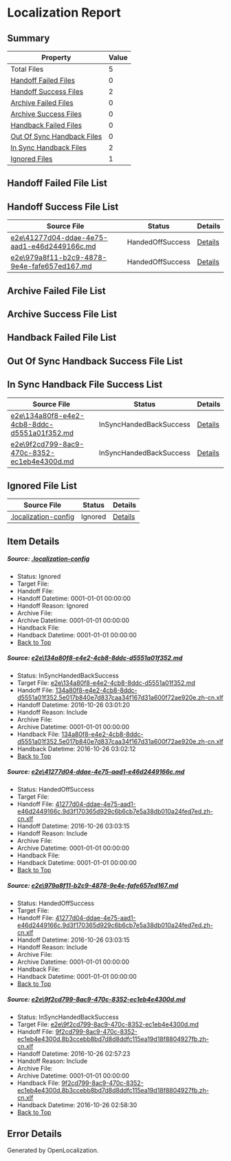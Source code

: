 # <a name='report-top'></a> Localization Report

## Summary
 Property | Value 
 -------- | ----- 
 Total Files | 5
[ Handoff Failed Files ](#handoff-failed-list)| 0
[ Handoff Success Files ](#handoff-success-list)| 2
[ Archive Failed Files ](#archive-failed-list)| 0
[ Archive Success Files ](#archive-success-list)| 0
[ Handback Failed Files ](#handback-failed-list)| 0
[ Out Of Sync Handback Files ](#outofsync-handback-success-list)| 0
[ In Sync Handback Files ](#insync-handback-success-list)| 2
[ Ignored Files ](#ignored-list)| 1

## <a name='handoff-failed-list'></a> Handoff Failed File List

## <a name='handoff-success-list'></a> Handoff Success File List
 Source File | Status | Details 
 ----------- | ------ | ------- 
 [e2e\41277d04-ddae-4e75-aad1-e46d2449166c.md](https://github.com/OpenLocalizationTestOrg/ol-test0/blob/898665820c0a2731d59b13b9dcd96239e484fb27/e2e/41277d04-ddae-4e75-aad1-e46d2449166c.md) | HandedOffSuccess | [Details](#fdd18aee7fcc1b7b939810059f1f09f94859b3642)
 [e2e\979a8f11-b2c9-4878-9e4e-fafe657ed167.md](https://github.com/OpenLocalizationTestOrg/ol-test0/blob/898665820c0a2731d59b13b9dcd96239e484fb27/e2e/979a8f11-b2c9-4878-9e4e-fafe657ed167.md) | HandedOffSuccess | [Details](#fdd18aee7fcc1b7b939810059f1f09f94859b3643)

## <a name='archive-failed-list'></a> Archive Failed File List

## <a name='archive-success-list'></a> Archive Success File List

## <a name='handback-failed-list'></a> Handback Failed File List

## <a name='outofsync-handback-success-list'></a> Out Of Sync Handback Success File List

## <a name='insync-handback-success-list'></a> In Sync Handback File Success List
 Source File | Status | Details 
 ----------- | ------ | ------- 
 [e2e\134a80f8-e4e2-4cb8-8ddc-d5551a01f352.md](https://github.com/OpenLocalizationTestOrg/ol-test0/blob/0594bf32ddb0b1873a330694902973153888459a/e2e/134a80f8-e4e2-4cb8-8ddc-d5551a01f352.md) | InSyncHandedBackSuccess | [Details](#b2f987ea81383ac3eca6194006b6c73b8ad7c9b71)
 [e2e\9f2cd799-8ac9-470c-8352-ec1eb4e4300d.md](https://github.com/OpenLocalizationTestOrg/ol-test0/blob/7f10f9678cbc4b21a3c1dfeb0bffeff95e322e0b/e2e/9f2cd799-8ac9-470c-8352-ec1eb4e4300d.md) | InSyncHandedBackSuccess | [Details](#7cd8d919c7cd664d05b5fda1dc8d335ebf4d9bcc4)

## <a name='ignored-list'></a> Ignored File List
 Source File | Status | Details 
 ----------- | ------ | ------- 
 [.localization-config](https://github.com/OpenLocalizationTestOrg/ol-test0/blob/898665820c0a2731d59b13b9dcd96239e484fb27/.localization-config) | Ignored | [Details](#c268a05ecaa7ec85942ed632c29928ee5bd6da8d0)

## Item Details
##### <a name='c268a05ecaa7ec85942ed632c29928ee5bd6da8d0'></a> Source: [.localization-config](https://github.com/OpenLocalizationTestOrg/ol-test0/blob/898665820c0a2731d59b13b9dcd96239e484fb27/.localization-config)
* Status: Ignored
* Target File: 
* Handoff File: 
* Handoff Datetime: 0001-01-01 00:00:00
* Handoff Reason: Ignored
* Archive File: 
* Archive Datetime: 0001-01-01 00:00:00
* Handback File: 
* Handback Datetime: 0001-01-01 00:00:00
* [Back to Top](#report-top)

##### <a name='b2f987ea81383ac3eca6194006b6c73b8ad7c9b71'></a> Source: [e2e\134a80f8-e4e2-4cb8-8ddc-d5551a01f352.md](https://github.com/OpenLocalizationTestOrg/ol-test0/blob/0594bf32ddb0b1873a330694902973153888459a/e2e/134a80f8-e4e2-4cb8-8ddc-d5551a01f352.md)
* Status: InSyncHandedBackSuccess
* Target File: [e2e\134a80f8-e4e2-4cb8-8ddc-d5551a01f352.md](https://github.com/OpenLocalizationTestOrg/ol-test0-zhcn/blob/c6ef8cc1d2a97feb6e140ffde3191d96b106fc83/e2e/134a80f8-e4e2-4cb8-8ddc-d5551a01f352.md)
* Handoff File: [134a80f8-e4e2-4cb8-8ddc-d5551a01f352.5e017b840e7d837caa34f167d31a600f72ae920e.zh-cn.xlf](https://github.com/OpenLocalizationTestOrg/ol-test0-handoff/blob/749588d0a07e7648c3849985f3d0c55c03ca0028/ol-handoff/OpenLocalizationTestOrg/ol-test0-zhcn/shujia/ht/134a80f8-e4e2-4cb8-8ddc-d5551a01f352.5e017b840e7d837caa34f167d31a600f72ae920e.zh-cn.xlf)
* Handoff Datetime: 2016-10-26 03:01:20
* Handoff Reason: Include
* Archive File: 
* Archive Datetime: 0001-01-01 00:00:00
* Handback File: [134a80f8-e4e2-4cb8-8ddc-d5551a01f352.5e017b840e7d837caa34f167d31a600f72ae920e.zh-cn.xlf](https://github.com/OpenLocalizationTestOrg/ol-test0-handback/blob/022a7bc0e85e3a8d66c3293e7b72b72755d32f4a/ol-handback/OpenLocalizationTestOrg/ol-test0-zhcn/shujia/ht/134a80f8-e4e2-4cb8-8ddc-d5551a01f352.5e017b840e7d837caa34f167d31a600f72ae920e.zh-cn.xlf)
* Handback Datetime: 2016-10-26 03:02:12
* [Back to Top](#report-top)

##### <a name='fdd18aee7fcc1b7b939810059f1f09f94859b3642'></a> Source: [e2e\41277d04-ddae-4e75-aad1-e46d2449166c.md](https://github.com/OpenLocalizationTestOrg/ol-test0/blob/898665820c0a2731d59b13b9dcd96239e484fb27/e2e/41277d04-ddae-4e75-aad1-e46d2449166c.md)
* Status: HandedOffSuccess
* Target File: 
* Handoff File: [41277d04-ddae-4e75-aad1-e46d2449166c.9d3f170365d929c6b6cb7e5a38db010a24fed7ed.zh-cn.xlf](https://github.com/OpenLocalizationTestOrg/ol-test0-handoff/blob/b7e657914a849bb9e755f4183ca7275cc0374543/ol-handoff/OpenLocalizationTestOrg/ol-test0-zhcn/shujia/ht/41277d04-ddae-4e75-aad1-e46d2449166c.9d3f170365d929c6b6cb7e5a38db010a24fed7ed.zh-cn.xlf)
* Handoff Datetime: 2016-10-26 03:03:15
* Handoff Reason: Include
* Archive File: 
* Archive Datetime: 0001-01-01 00:00:00
* Handback File: 
* Handback Datetime: 0001-01-01 00:00:00
* [Back to Top](#report-top)

##### <a name='fdd18aee7fcc1b7b939810059f1f09f94859b3643'></a> Source: [e2e\979a8f11-b2c9-4878-9e4e-fafe657ed167.md](https://github.com/OpenLocalizationTestOrg/ol-test0/blob/898665820c0a2731d59b13b9dcd96239e484fb27/e2e/979a8f11-b2c9-4878-9e4e-fafe657ed167.md)
* Status: HandedOffSuccess
* Target File: 
* Handoff File: [41277d04-ddae-4e75-aad1-e46d2449166c.9d3f170365d929c6b6cb7e5a38db010a24fed7ed.zh-cn.xlf](https://github.com/OpenLocalizationTestOrg/ol-test0-handoff/blob/b7e657914a849bb9e755f4183ca7275cc0374543/ol-handoff/OpenLocalizationTestOrg/ol-test0-zhcn/shujia/ht/41277d04-ddae-4e75-aad1-e46d2449166c.9d3f170365d929c6b6cb7e5a38db010a24fed7ed.zh-cn.xlf)
* Handoff Datetime: 2016-10-26 03:03:15
* Handoff Reason: Include
* Archive File: 
* Archive Datetime: 0001-01-01 00:00:00
* Handback File: 
* Handback Datetime: 0001-01-01 00:00:00
* [Back to Top](#report-top)

##### <a name='7cd8d919c7cd664d05b5fda1dc8d335ebf4d9bcc4'></a> Source: [e2e\9f2cd799-8ac9-470c-8352-ec1eb4e4300d.md](https://github.com/OpenLocalizationTestOrg/ol-test0/blob/7f10f9678cbc4b21a3c1dfeb0bffeff95e322e0b/e2e/9f2cd799-8ac9-470c-8352-ec1eb4e4300d.md)
* Status: InSyncHandedBackSuccess
* Target File: [e2e\9f2cd799-8ac9-470c-8352-ec1eb4e4300d.md](https://github.com/OpenLocalizationTestOrg/ol-test0-zhcn/blob/e16d22b666b0ee985831ca93fd6a66f5cb81efce/e2e/9f2cd799-8ac9-470c-8352-ec1eb4e4300d.md)
* Handoff File: [9f2cd799-8ac9-470c-8352-ec1eb4e4300d.8b3ccebb8bd7d8d8ddfc115ea19d18f8804927fb.zh-cn.xlf](https://github.com/OpenLocalizationTestOrg/ol-test0-handoff/blob/81bcc8c32e86850d56787ff4cf5c6bdb72a64bad/ol-handoff/OpenLocalizationTestOrg/ol-test0-zhcn/shujia/ht/9f2cd799-8ac9-470c-8352-ec1eb4e4300d.8b3ccebb8bd7d8d8ddfc115ea19d18f8804927fb.zh-cn.xlf)
* Handoff Datetime: 2016-10-26 02:57:23
* Handoff Reason: Include
* Archive File: 
* Archive Datetime: 0001-01-01 00:00:00
* Handback File: [9f2cd799-8ac9-470c-8352-ec1eb4e4300d.8b3ccebb8bd7d8d8ddfc115ea19d18f8804927fb.zh-cn.xlf](https://github.com/OpenLocalizationTestOrg/ol-test0-handback/blob/749bf30fb2e691c5f5fcf1702d6e903e248d6108/ol-handback/OpenLocalizationTestOrg/ol-test0-zhcn/shujia/ht/9f2cd799-8ac9-470c-8352-ec1eb4e4300d.8b3ccebb8bd7d8d8ddfc115ea19d18f8804927fb.zh-cn.xlf)
* Handback Datetime: 2016-10-26 02:58:30
* [Back to Top](#report-top)


## Error Details

Generated by OpenLocalization.
